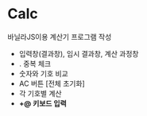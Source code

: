 # Calc

바닐라JS이용 계산기 프로그램 작성 


- 입력창(결과창), 임시 결과창, 계산 과정창
- . 중복 체크
- 숫자와 기호 비교
- AC 버튼 [전체 초기화]
- 각 기호별 계산
- **+@ 키보드 입력**
